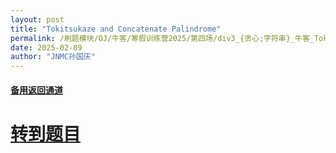 ```yaml
---
layout: post
title: "Tokitsukaze and Concatenate‌ Palindrome"
permalink: /刷题模块/OJ/牛客/寒假训练营2025/第四场/div3_{贪心;字符串}_牛客_Tokitsukaze and Concatenate‌ Palindrome.md/
date: 2025-02-09
author: "JNMC孙国庆"
---
```


#### [备用返回通道](../../README.md)
# [转到题目](https://ac.nowcoder.com/acm/contest/95336/D)